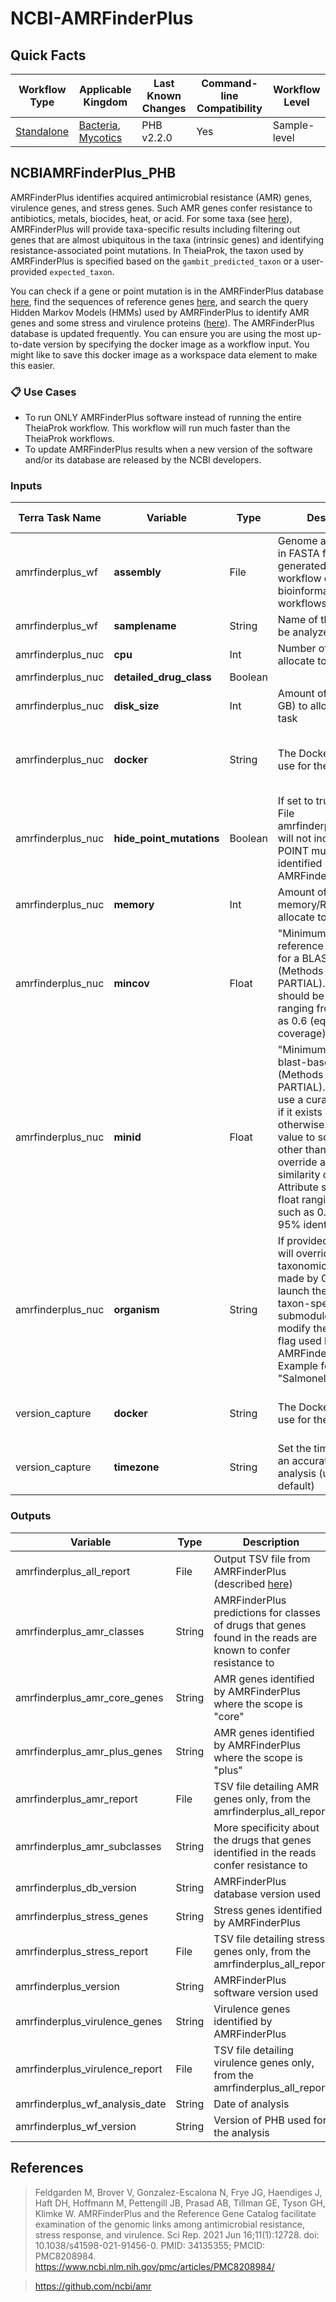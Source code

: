 # NCBI-AMRFinderPlus

## Quick Facts

| **Workflow Type** | **Applicable Kingdom** | **Last Known Changes** | **Command-line Compatibility** | **Workflow Level** |
|---|---|---|---|---|
| [Standalone](../../workflows_overview/workflows_type.md/#standalone) | [Bacteria](../../workflows_overview/workflows_kingdom.md/#bacteria), [Mycotics](../../workflows_overview/workflows_kingdom.md#mycotics) | PHB v2.2.0 | Yes | Sample-level |

## NCBIAMRFinderPlus_PHB

AMRFinderPlus identifies acquired antimicrobial resistance (AMR) genes, virulence genes, and stress genes.  Such AMR genes confer resistance to antibiotics, metals, biocides, heat, or acid. For some taxa (see [here](https://github.com/ncbi/amr/wiki/Running-AMRFinderPlus#--organism-option)), AMRFinderPlus will provide taxa-specific results including filtering out genes that are almost ubiquitous in the taxa (intrinsic genes) and identifying resistance-associated point mutations.  In TheiaProk, the taxon used by AMRFinderPlus is specified based on the `gambit_predicted_taxon` or a user-provided `expected_taxon`.

You can check if a gene or point mutation is in the AMRFinderPlus database [here](https://www.ncbi.nlm.nih.gov/pathogens/refgene/#), find the sequences of reference genes [here](https://www.ncbi.nlm.nih.gov/bioproject/PRJNA313047), and search the query Hidden Markov Models (HMMs) used by AMRFinderPlus to identify AMR genes and some stress and virulence proteins ([here](https://www.ncbi.nlm.nih.gov/pathogens/hmm/)). The AMRFinderPlus database is updated frequently. You can ensure you are using the most up-to-date version by specifying the docker image as a workflow input. You might like to save this docker image as a workspace data element to make this easier.

### 📋 Use Cases

- To run ONLY AMRFinderPlus software instead of running the entire TheiaProk workflow. This workflow will run much faster than the TheiaProk workflows.
- To update AMRFinderPlus results when a new version of the software and/or its database are released by the NCBI developers.

### Inputs

| **Terra Task Name** | **Variable** | **Type** | **Description** | **Default Value** | **Terra Status** |
|---|---|---|---|---|---|
| amrfinderplus_wf | **assembly** | File | Genome assembly file in FASTA format. Can be generated by TheiaProk workflow or other bioinformatics workflows. | | Required |
| amrfinderplus_wf | **samplename** | String | Name of the sample to be analyzed | | Required |
| amrfinderplus_nuc | **cpu** | Int | Number of CPUs to allocate to the task | 8 | Optional |
| amrfinderplus_nuc | **detailed_drug_class** | Boolean | | False | Optional |
| amrfinderplus_nuc | **disk_size** | Int | Amount of storage (in GB) to allocate to the task | 100 | Optional |
| amrfinderplus_nuc | **docker** | String | The Docker container to use for the task | "us-docker.pkg.dev/general-theiagen/staphb/ncbi-amrfinderplus:3.11.20-2023-09-26.1" | Optional |
| amrfinderplus_nuc | **hide_point_mutations** | Boolean | If set to true, the output File amrfinderplus_all_report will not include any POINT mutations identified by AMRFinderPlus. | False | Optional |
| amrfinderplus_nuc | **memory** | Int | Amount of memory/RAM (in GB) to allocate to the task | 16 | Optional |
| amrfinderplus_nuc | **mincov** | Float | "Minimum proportion of reference gene covered for a BLAST-based hit (Methods BLAST or PARTIAL)." Attribute should be a float ranging from 0-1, such as 0.6 (equal to 60% coverage) | 0.5 | Optional |
| amrfinderplus_nuc | **minid** | Float | "Minimum identity for a blast-based hit hit (Methods BLAST or PARTIAL). -1 means use a curated threshold if it exists and 0.9 otherwise. Setting this value to something other than -1 will override any curated similarity cutoffs." Attribute should be a float ranging from 0-1, such as 0.95 (equal to 95% identity) | 0.90 | Optional |
| amrfinderplus_nuc | **organism** | String | If provided, this input will override the taxonomic assignment made by GAMBIT and launch the relevant taxon-specific submodules. It will also modify the organism flag used by AMRFinderPlus. Example format: "Salmonella enterica"  | | Optional |
| version_capture | **docker** | String | The Docker container to use for the task | "us-docker.pkg.dev/general-theiagen/theiagen/alpine-plus-bash:3.20.0" | Optional |
| version_capture | **timezone** | String | Set the time zone to get an accurate date of analysis (uses UTC by default) |  | Optional |

### Outputs

| **Variable** | **Type** | **Description** |
|---|---|---|
| amrfinderplus_all_report | File | Output TSV file from AMRFinderPlus (described [here](https://github.com/ncbi/amr/wiki/Running-AMRFinderPlus#fields)) |
| amrfinderplus_amr_classes | String | AMRFinderPlus predictions for classes of drugs that genes found in the reads are known to confer resistance to |
| amrfinderplus_amr_core_genes | String | AMR genes identified by AMRFinderPlus where the scope is "core" |
| amrfinderplus_amr_plus_genes | String | AMR genes identified by AMRFinderPlus where the scope is "plus" |
| amrfinderplus_amr_report | File | TSV file detailing AMR genes only, from the amrfinderplus_all_report |
| amrfinderplus_amr_subclasses | String | More specificity about the drugs that genes identified in the reads confer resistance to |
| amrfinderplus_db_version | String | AMRFinderPlus database version used |
| amrfinderplus_stress_genes | String | Stress genes identified by AMRFinderPlus |
| amrfinderplus_stress_report | File | TSV file detailing stress genes only, from the amrfinderplus_all_report |
| amrfinderplus_version | String | AMRFinderPlus software version used |
| amrfinderplus_virulence_genes | String | Virulence genes identified by AMRFinderPlus |
| amrfinderplus_virulence_report | File | TSV file detailing virulence genes only, from the amrfinderplus_all_report |
| amrfinderplus_wf_analysis_date | String | Date of analysis |
| amrfinderplus_wf_version | String | Version of PHB used for the analysis |

## References

>Feldgarden M, Brover V, Gonzalez-Escalona N, Frye JG, Haendiges J, Haft DH, Hoffmann M, Pettengill JB, Prasad AB, Tillman GE, Tyson GH, Klimke W. AMRFinderPlus and the Reference Gene Catalog facilitate examination of the genomic links among antimicrobial resistance, stress response, and virulence. Sci Rep. 2021 Jun 16;11(1):12728. doi: 10.1038/s41598-021-91456-0. PMID: 34135355; PMCID: PMC8208984. <https://www.ncbi.nlm.nih.gov/pmc/articles/PMC8208984/>
<!-- -->
><https://github.com/ncbi/amr>